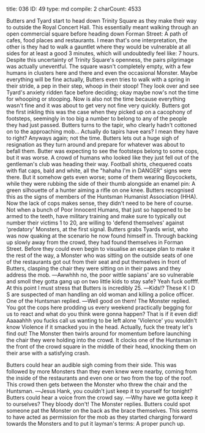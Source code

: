 title:          036
ID:             49
type:           md
compile:        2
charCount:      4533


Butters and Tyard start to head down Trinity Square as they make their way to outside the Royal Concert Hall. This essentially meant walking through an open commercial square before heading down Forman Street: A path of cafes, food places and restaurants. I mean that's one interpretation, the other is they had to walk a gauntlet where they would be vulnerable at all sides for at least a good 3 minutes, which will undoubtedly feel like: 7 hours.
Despite this uncertainty of Trinity Square's openness, the pairs pilgrimage was actually uneventful. The square wasn't completely empty, with a few humans in clusters here and there and even the occasional Monster. Maybe everything will be fine actually, Butters even tries to walk with a spring in their stride, a pep in their step, whoop in their stoop! They look over and see Tyard's anxiety ridden face before deciding; okay maybe now's not the time for whooping or stooping.
Now is also not the time because everything wasn't fine and it was about to get very not fine very quickly. Butters got the first inkling this was the case when they picked up on a cacophony of footsteps, seemingly in too big a number to belong to any of the people they had just passed. Butters turns to the tapir, who clearly hadn't cottoned on to the approaching mob... Actually do tapirs have ears? I mean they have to right? Anyways again; not the time. Butters lets out a huge sigh of resignation as they turn around and prepare for whatever was about to befall them.
Butter was expecting to see the footsteps belong to some cops, but it was worse. A crowd of humans who looked like they just fell out of the gentleman's club was heading their way. Football shirts, chequered coats with flat caps, bald and white, all the "hahaha I'm in DANGER" signs were there. But it somehow gets even worse; some of them wearing Boycockets, while they were rubbing the side of their thumb alongside an enamel pin: A green silhouette of a hunter aiming a rifle on one knee. Butters recognised this as the signs of members of the Huntsman Humanist Association (HHA). Now the lack of cops makes sense, they didn't need to be here of course. Not when a bunch of Poor Innocent Humans, that just so happened to be armed to the teeth, have military training and make sure to typically out number their victims 1 to 20, are willing to 'defend themselves' against 'predatory' Monsters, at the first signal.
Butters grabs Tyards wrist, who was now quaking at the scenario he now found himself in. Through backing up slowly away from the crowd, they had found themselves in Forman Street. Before they could even begin to visualise an escape plan to make it the rest of the way, a Monster who was sitting on the outside seats of one of the restaurants got out from their seat and put themselves in front of Butters, clasping the chair they were sitting on in their paws and they address the mob.
―Awwhhh no, the poor wittle sapians' are so vulnerable and smoll they gotta gang up on two little kids to stay safe? Yeah fuck ooffff.
At this point I must stress that Butters is incredibly 25.
―Kids!? These K I D S are suspected of man handling an old woman and killing a police officer. One of the Huntsman replied.
―Well good on them! The Monster replied. You got the cops here prodding us every weekend practically begging for us to react and what do you think were gonna happen? That is if it even did! Aaaaahhh you fucks call us wanting to be left alone 'Violence' you wouldn't know Violence if it smacked you in the head. Actually, fuck the treaty let's find out!
The Monster then twirls around for momentum before launching the chair they were holding into the crowd. It clocks one of the Huntsman in the front of the crowd square in the middle of their head, knocking them on their arse with a satisfying crash.

Butters could hear an audible sigh coming from their side. This was followed by more Monsters than they even knew were nearby, coming from the inside of the restaurants and even one or two from the top of the roof. This crowd then gets between the Monster who threw the chair and the Huntsman.
―Jesus Hank, you couldn't just keep it to yourself for tonight? Butters could hear a voice from the crowd say.
―Why have we gotta keep it to ourselves? They bloody don't! The Monster replies.
Butters could spot someone pat the Monster on the back as the brace themselves. This seems to have acted as permission for the mob as they started charging forward towards the Monsters and to put it layman's terms: A proper punch up.